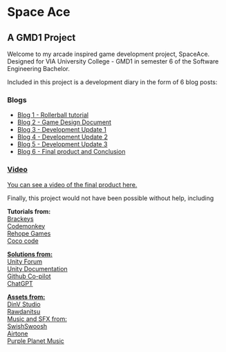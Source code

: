 <h1>Space Ace</h1>
<h2>A GMD1 Project</h2>

Welcome to my arcade inspired game development project, SpaceAce.
Designed for VIA University College - GMD1 in semester 6 of the Software Engineering Bachelor.

Included in this project is a development diary in the form of 6 blog posts:
<h3>Blogs</h3>
<ul>
<li><a href="https://github.com/JcullenNZ/SpaceAce/blob/main/BlogPosts/Blog1.md">Blog 1 - Rollerball tutorial</li>
<li><a href="https://github.com/JcullenNZ/SpaceAce/blob/main/BlogPosts/Blog2 - Game Description.md">Blog 2 - Game Design Document</li>
<li><a href="https://github.com/JcullenNZ/SpaceAce/blob/main/BlogPosts/Blog3 - Milestone1.md">Blog 3 - Development Update 1</li>
<li><a href="https://github.com/JcullenNZ/SpaceAce/blob/main/BlogPosts/Blog4 - Milestone2.md">Blog 4 - Development Update 2</li>
<li><a href="https://github.com/JcullenNZ/SpaceAce/blob/main/BlogPosts/Blog5 - Milestone3.md">Blog 5 - Development Update 3</li>
<li><a href="https://github.com/JcullenNZ/SpaceAce/blob/main/BlogPosts/Blog6 - The final post.md">Blog 6 - Final product and Conclusion</li>
</ul>

<h3>Video</h3>
You can see a video of the final product <a href="https://youtu.be/YX8Ug7Zlmc0">here.</a><br>

Finally, this project would not have been possible without help, including

<strong>Tutorials from:</strong><br>
 <a href="">Brackeys<br>
 <a href="">Codemonkey<br>
 <a href="">Rehope Games<br>
 <a href="">Coco code<br>

<strong>Solutions from:</strong><br>
  <a href="https://forum.unity.com/">Unity Forum<br> 
  <a href="">Unity Documentation<br>
  <a href="">Github Co-pilot<br>
  <a href="">ChatGPT<br>

<strong>Assets from:</strong><br>
<a href="https://assetstore.unity.com/packages/2d/textures-materials/dynamic-space-background-lite-104606">DinV Studio<br>
<a href="https://opengameart.org/content/lasers-and-beams">Rawdanitsu<br>
Music and SFX from:<br>
<a href="https://assetstore.unity.com/publishers/55423">SwishSwoosh<br>
<a href="http://dig.ccmixter.org/games">Airtone<br>
<a href="https://www.purple-planet.com/">Purple Planet Music<br>

